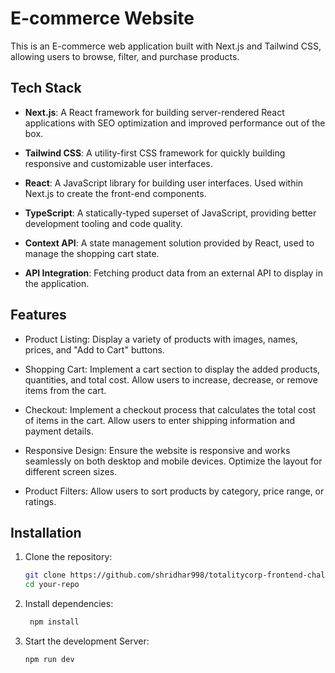 # E-commerce Website

This is an E-commerce web application built with Next.js and Tailwind CSS, allowing users to browse, filter, and purchase products.

## Tech Stack

- **Next.js**: A React framework for building server-rendered React applications with SEO optimization and improved performance out of the box.

- **Tailwind CSS**: A utility-first CSS framework for quickly building responsive and customizable user interfaces.

- **React**: A JavaScript library for building user interfaces. Used within Next.js to create the front-end components.

- **TypeScript**: A statically-typed superset of JavaScript, providing better development tooling and code quality.

- **Context API**: A state management solution provided by React, used to manage the shopping cart state.

- **API Integration**: Fetching product data from an external API to display in the application.

## Features

- Product Listing: Display a variety of products with images, names, prices, and "Add to Cart" buttons.

- Shopping Cart: Implement a cart section to display the added products, quantities, and total cost. Allow users to increase, decrease, or remove items from the cart.

- Checkout: Implement a checkout process that calculates the total cost of items in the cart. Allow users to enter shipping information and payment details.

- Responsive Design: Ensure the website is responsive and works seamlessly on both desktop and mobile devices. Optimize the layout for different screen sizes.

- Product Filters: Allow users to sort products by category, price range, or ratings.

## Installation

1. Clone the repository:

   ```bash
   git clone https://github.com/shridhar998/totalitycorp-frontend-challenge.git
   cd your-repo
2. Install dependencies:
   ```bash
    npm install
3. Start the development Server:
   ```bash
   npm run dev
